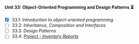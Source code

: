 #### Unit 33: Object-Oriented Programming and Design Patterns :hourglass_flowing_sand:

- [X] 33.1: _Introduction to object-oriented programming_
- [ ] 33.2: _Inheritance, Composition and Interfaces_
- [ ] 33.3: _Design Patterns_
- [ ] 33.4: [_Project - Inventory Reports_]()

